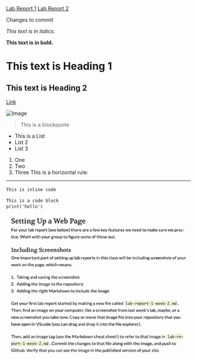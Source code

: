 [Lab Report 1](lab-report-1-week-2.html)
[Lab Report 2](lab-report-2-week-4.html)

Changes to commit

*This text is in italics.*

**This text is in bold.**
# This text is Heading 1
## This text is Heading 2

[Link](https://akshatja1n.github.io/cse15l-lab-reports/index.html)

![Image](https://images.unsplash.com/photo-1531604250646-2f0e818c4f06?ixlib=rb-1.2.1&ixid=MnwxMjA3fDB8MHxwaG90by1wYWdlfHx8fGVufDB8fHx8&auto=format&fit=crop&w=985&q=80)
> This is a blockquote
* This is a List
* List 2
* List 3
1. One
2. Two
3. Three
This is a horizontal rule:
---
`This is inline code`
```
This is a code block
print('hello')
```
![Image](ss.png)